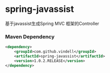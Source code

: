 # spring-javassist
基于javassist生成Spring MVC 框架的Controller

### Maven Dependency

``` xml
<dependency>
	<groupId>com.github.vindell</groupId>
	<artifactId>spring-javassist</artifactId>
	<version>1.0.2.RELEASE</version>
</dependency>
```